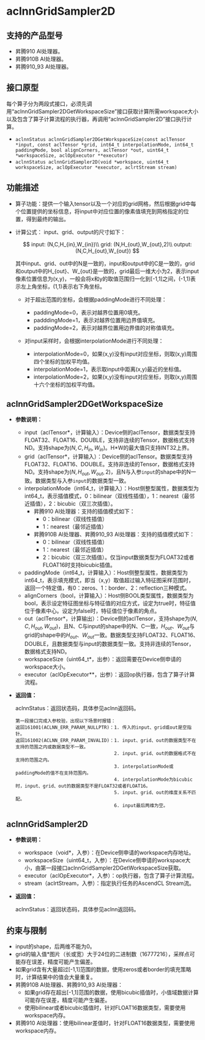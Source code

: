 # aclnnGridSampler2D

## 支持的产品型号

- 昇腾910 AI处理器。
- 昇腾910B AI处理器。
- 昇腾910_93 AI处理器。

## 接口原型

每个算子分为两段式接口，必须先调用“aclnnGridSampler2DGetWorkspaceSize”接口获取计算所需workspace大小以及包含了算子计算流程的执行器，再调用“aclnnGridSampler2D”接口执行计算。

- `aclnnStatus aclnnGridSampler2DGetWorkspaceSize(const aclTensor *input, const aclTensor *grid, int64_t interpolationMode, int64_t paddingMode, bool alignCorners, aclTensor *out, uint64_t *workspaceSize, aclOpExecutor **executor)`
- `aclnnStatus aclnnGridSampler2D(void *workspace, uint64_t workspaceSize, aclOpExecutor *executor, aclrtStream stream)`

## 功能描述

- 算子功能：提供一个输入tensor以及一个对应的grid网格，然后根据grid中每个位置提供的坐标信息，将input中对应位置的像素值填充到网格指定的位置，得到最终的输出。
- 计算公式：
  input、grid、output的尺寸如下：

  $$
  input: (N,C,H_{in},W_{in})\\
  grid: (N,H_{out},W_{out},2)\\
  output: (N,C,H_{out},W_{out})
  $$

  其中input、grid、out中的N是一致的，input和output中的C是一致的，grid和output中的H_{out}、W_{out}是一致的，grid最后一维大小为2，表示input像素位置信息为(x,y)，一般会将x和y的取值范围归一化到[-1,1]之间，(-1,1)表示左上角坐标，(1,1)表示右下角坐标。
  - 对于超出范围的坐标，会根据paddingMode进行不同处理：

    - paddingMode=0，表示对越界位置用0填充。
    - padddingMode=1，表示对越界位置用边界值填充。
    - paddingMode=2，表示对越界位置用边界值的对称值填充。

  - 对input采样时，会根据interpolationMode进行不同处理：

    - interpolationMode=0，如果(x,y)没有input对应坐标，则取(x,y)周围四个坐标的加权平均值。
    - interpolationMode=1，表示取input中距离(x,y)最近的坐标值。
    - interpolationMode=2，如果(x,y)没有input对应坐标，则取(x,y)周围十六个坐标的加权平均值。

## aclnnGridSampler2DGetWorkspaceSize

- **参数说明：**

  - input（aclTensor*，计算输入）：Device侧的aclTensor，数据类型支持FLOAT32、FLOAT16、DOUBLE，支持非连续的Tensor，数据格式支持ND。支持shape为$(N,C,H_{in},W_{in})$。H\*W的最大值只支持INT32上界。
  - grid（aclTensor*，计算输入）：Device侧的aclTensor。数据类型支持FLOAT32、FLOAT16、DOUBLE。支持非连续的Tensor，数据格式支持ND。支持shape为$(N,H_{out},W_{out},2)$，且N与入参`input`的shape中的N一致。数据类型与入参`input`的数据类型一致。
  - interpolationMode（int64_t，计算输入）：Host侧整型属性，数据类型为int64_t，表示插值模式，0：bilinear（双线性插值），1：nearest（最邻近插值），2：bicubic（双三次插值）。
    - 昇腾910 AI处理器：支持的插值模式如下：
      - 0：bilinear（双线性插值）
      - 1：nearest（最邻近插值）
    - 昇腾910B AI处理器、昇腾910_93 AI处理器：支持的插值模式如下：
      - 0：bilinear（双线性插值）
      - 1：nearest（最邻近插值）
      - 2：bicubic（双三次插值）。仅当input数据类型为FLOAT32或者FLOAT16时支持bicubic插值。
  - paddingMode（int64_t，计算输入）：Host侧整型属性，数据类型为int64_t，表示填充模式，即当（x,y）取值超过输入特征图采样范围时，返回一个特定值，有0：zeros、1：border、2：reflection三种模式。
  - alignCorners（bool，计算输入）：Host侧BOOL类型属性，数据类型为bool，表示设定特征图坐标与特征值的对应方式，设定为true时，特征值位于像素中心。设定为false时，特征值位于像素的角点。
  - out（aclTensor*，计算输出）：Device侧的aclTensor，支持shape为$(N,C,H_{out},W_{out})$，且N、C与input的shape中的N、C一致，$H_{out}$、$W_{out}$与grid的shape中的$H_{out}$、$W_{out}$一致。数据类型支持FLOAT32、FLOAT16、DOUBLE，且数据类型与input的数据类型一致。支持非连续的Tensor，数据格式支持ND。
  - workspaceSize（uint64_t*，出参）：返回需要在Device侧申请的workspace大小。
  - executor（aclOpExecutor**，出参）：返回op执行器，包含了算子计算流程。

- **返回值：**

  aclnnStatus：返回状态码，具体参见aclnn返回码。

  ```
  第一段接口完成入参校验，出现以下场景时报错：
  返回161001(ACLNN_ERR_PARAM_NULLPTR)：1. 传入的input、grid或out是空指针。
  返回161002(ACLNN_ERR_PARAM_INVALID)：1. input、grid、out的数据类型不在支持的范围之内或数据类型不一致。
                                      2. input、grid、out的数据格式不在支持的范围之内。
                                      3. interpolationMode或paddingMode的值不在支持范围内。
                                      4. interpolationMode为bicubic时，input、grid、out的数据类型不是FLOAT32或者FLOAT16。
                                      5. input、grid、out的维度关系不匹配。
                                      6. input最后两维为空。
  ```

## aclnnGridSampler2D

- **参数说明：**

  - workspace（void*，入参）：在Device侧申请的workspace内存地址。
  - workspaceSize（uint64_t，入参）：在Device侧申请的workspace大小，由第一段接口aclnnGridSampler2DGetWorkspaceSize获取。
  - executor（aclOpExecutor*，入参）：op执行器，包含了算子计算流程。
  - stream（aclrtStream，入参）：指定执行任务的AscendCL Stream流。

- **返回值：**

  aclnnStatus：返回状态码，具体参见aclnn返回码。

## 约束与限制
- input的shape，后两维不能为0。
- grid的输入值*图片（长或宽）大于24位的二进制数（16777216），采样点可能存在误差，精度可能产生偏差。
- 如果grid含有大量超过[-1,1]范围的数据，使用zeros或者border的填充策略时，计算结果中的值会大量重复。
- 昇腾910B AI处理器、昇腾910_93 AI处理器：
  - 如果grid存在超出[-1,1]范围的数据，使用bicubic插值时，小值域数据计算可能存在误差，精度可能产生偏差。
  - 使用bilinear或者bicubic插值时，针对FLOAT16数据类型，需要使用workspace内存。
- 昇腾910 AI处理器：使用bilinear差值时，针对FLOAT16数据类型，需要使用workspace内存。


